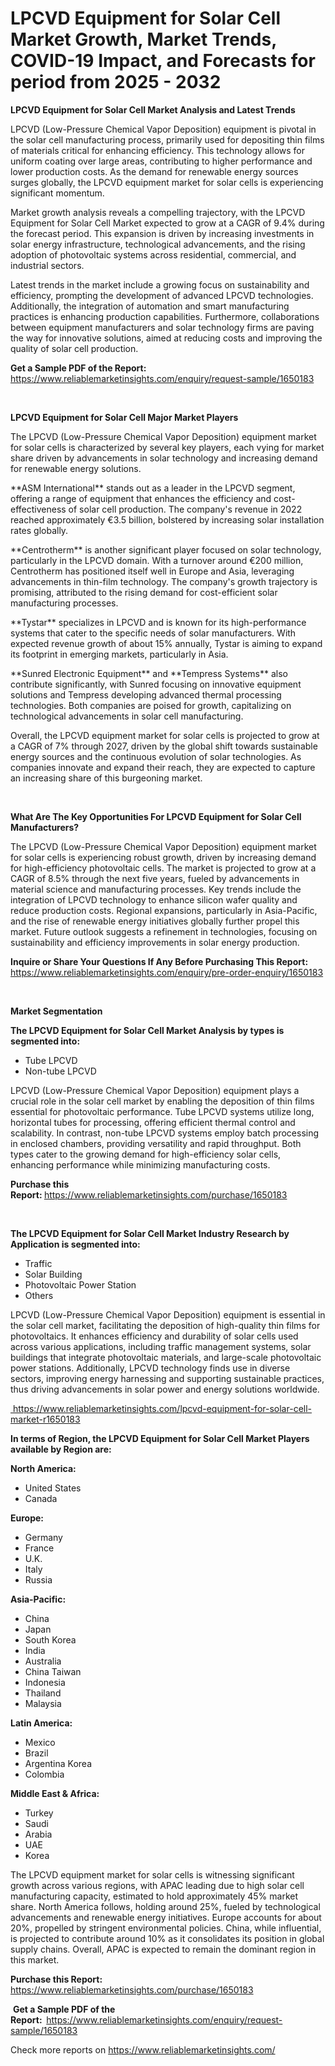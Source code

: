 <p><h1>LPCVD Equipment for Solar Cell Market Growth, Market Trends, COVID-19 Impact, and Forecasts for period from 2025 - 2032</h1></p><p><strong>LPCVD Equipment for Solar Cell Market Analysis and Latest Trends</strong></p>
<p><p>LPCVD (Low-Pressure Chemical Vapor Deposition) equipment is pivotal in the solar cell manufacturing process, primarily used for depositing thin films of materials critical for enhancing efficiency. This technology allows for uniform coating over large areas, contributing to higher performance and lower production costs. As the demand for renewable energy sources surges globally, the LPCVD equipment market for solar cells is experiencing significant momentum.</p><p>Market growth analysis reveals a compelling trajectory, with the LPCVD Equipment for Solar Cell Market expected to grow at a CAGR of 9.4% during the forecast period. This expansion is driven by increasing investments in solar energy infrastructure, technological advancements, and the rising adoption of photovoltaic systems across residential, commercial, and industrial sectors. </p><p>Latest trends in the market include a growing focus on sustainability and efficiency, prompting the development of advanced LPCVD technologies. Additionally, the integration of automation and smart manufacturing practices is enhancing production capabilities. Furthermore, collaborations between equipment manufacturers and solar technology firms are paving the way for innovative solutions, aimed at reducing costs and improving the quality of solar cell production.</p></p>
<p><strong>Get a Sample PDF of the Report:&nbsp;</strong> <a href="https://www.reliablemarketinsights.com/enquiry/request-sample/1650183?utm_campaign=2514&utm_medium=2&utm_source=Github&utm_content=ia&utm_term=23032025&utm_id=lpcvd-equipment-for-solar-cell">https://www.reliablemarketinsights.com/enquiry/request-sample/1650183</a></p>
<p>&nbsp;</p>
<p><strong>LPCVD Equipment for Solar Cell Major Market Players</strong></p>
<p><p>The LPCVD (Low-Pressure Chemical Vapor Deposition) equipment market for solar cells is characterized by several key players, each vying for market share driven by advancements in solar technology and increasing demand for renewable energy solutions.</p><p>**ASM International** stands out as a leader in the LPCVD segment, offering a range of equipment that enhances the efficiency and cost-effectiveness of solar cell production. The company's revenue in 2022 reached approximately €3.5 billion, bolstered by increasing solar installation rates globally.</p><p>**Centrotherm** is another significant player focused on solar technology, particularly in the LPCVD domain. With a turnover around €200 million, Centrotherm has positioned itself well in Europe and Asia, leveraging advancements in thin-film technology. The company's growth trajectory is promising, attributed to the rising demand for cost-efficient solar manufacturing processes.</p><p>**Tystar** specializes in LPCVD and is known for its high-performance systems that cater to the specific needs of solar manufacturers. With expected revenue growth of about 15% annually, Tystar is aiming to expand its footprint in emerging markets, particularly in Asia.</p><p>**Sunred Electronic Equipment** and **Tempress Systems** also contribute significantly, with Sunred focusing on innovative equipment solutions and Tempress developing advanced thermal processing technologies. Both companies are poised for growth, capitalizing on technological advancements in solar cell manufacturing.</p><p>Overall, the LPCVD equipment market for solar cells is projected to grow at a CAGR of 7% through 2027, driven by the global shift towards sustainable energy sources and the continuous evolution of solar technologies. As companies innovate and expand their reach, they are expected to capture an increasing share of this burgeoning market.</p></p>
<p>&nbsp;</p>
<p><strong>What Are The Key Opportunities For LPCVD Equipment for Solar Cell Manufacturers?</strong></p>
<p><p>The LPCVD (Low-Pressure Chemical Vapor Deposition) equipment market for solar cells is experiencing robust growth, driven by increasing demand for high-efficiency photovoltaic cells. The market is projected to grow at a CAGR of 8.5% through the next five years, fueled by advancements in material science and manufacturing processes. Key trends include the integration of LPCVD technology to enhance silicon wafer quality and reduce production costs. Regional expansions, particularly in Asia-Pacific, and the rise of renewable energy initiatives globally further propel this market. Future outlook suggests a refinement in technologies, focusing on sustainability and efficiency improvements in solar energy production.</p></p>
<p><strong>Inquire or Share Your Questions If Any Before Purchasing This Report:</strong> <a href="https://www.reliablemarketinsights.com/enquiry/pre-order-enquiry/1650183?utm_campaign=2514&utm_medium=2&utm_source=Github&utm_content=ia&utm_term=23032025&utm_id=lpcvd-equipment-for-solar-cell">https://www.reliablemarketinsights.com/enquiry/pre-order-enquiry/1650183</a></p>
<p>&nbsp;</p>
<p><strong>Market Segmentation</strong></p>
<p><strong>The LPCVD Equipment for Solar Cell Market Analysis by types is segmented into:</strong></p>
<p><ul><li>Tube LPCVD</li><li>Non-tube LPCVD</li></ul></p>
<p><p>LPCVD (Low-Pressure Chemical Vapor Deposition) equipment plays a crucial role in the solar cell market by enabling the deposition of thin films essential for photovoltaic performance. Tube LPCVD systems utilize long, horizontal tubes for processing, offering efficient thermal control and scalability. In contrast, non-tube LPCVD systems employ batch processing in enclosed chambers, providing versatility and rapid throughput. Both types cater to the growing demand for high-efficiency solar cells, enhancing performance while minimizing manufacturing costs.</p></p>
<p><strong>Purchase this Report:&nbsp;</strong><a href="https://www.reliablemarketinsights.com/purchase/1650183?utm_campaign=2514&utm_medium=2&utm_source=Github&utm_content=ia&utm_term=23032025&utm_id=lpcvd-equipment-for-solar-cell">https://www.reliablemarketinsights.com/purchase/1650183</a></p>
<p>&nbsp;</p>
<p><strong>The LPCVD Equipment for Solar Cell Market Industry Research by Application is segmented into:</strong></p>
<p><ul><li>Traffic</li><li>Solar Building</li><li>Photovoltaic Power Station</li><li>Others</li></ul></p>
<p><p>LPCVD (Low-Pressure Chemical Vapor Deposition) equipment is essential in the solar cell market, facilitating the deposition of high-quality thin films for photovoltaics. It enhances efficiency and durability of solar cells used across various applications, including traffic management systems, solar buildings that integrate photovoltaic materials, and large-scale photovoltaic power stations. Additionally, LPCVD technology finds use in diverse sectors, improving energy harnessing and supporting sustainable practices, thus driving advancements in solar power and energy solutions worldwide.</p></p>
<p><a href="https://www.reliablemarketinsights.com/lpcvd-equipment-for-solar-cell-market-r1650183?utm_campaign=2514&utm_medium=2&utm_source=Github&utm_content=ia&utm_term=23032025&utm_id=lpcvd-equipment-for-solar-cell">&nbsp;https://www.reliablemarketinsights.com/lpcvd-equipment-for-solar-cell-market-r1650183</a></p>
<p><strong>In terms of Region, the LPCVD Equipment for Solar Cell Market Players available by Region are:</strong></p>
<p>
    <p> <strong> North America: </strong>
        <ul>
            <li>United States</li>
            <li>Canada</li>
        </ul>
        </p> 
    <p> <strong> Europe: </strong>
        <ul>
            <li>Germany</li>
            <li>France</li>
            <li>U.K.</li>
            <li>Italy</li>
            <li>Russia</li>
        </ul>
        </p> 
    <p> <strong> Asia-Pacific: </strong>
        <ul>
            <li>China</li>
            <li>Japan</li>
            <li>South Korea</li>
            <li>India</li>
            <li>Australia</li>
            <li>China Taiwan</li>
            <li>Indonesia</li>
            <li>Thailand</li>
            <li>Malaysia</li>
        </ul>
        </p> 
    <p> <strong> Latin America: </strong>
        <ul>
            <li>Mexico</li>
            <li>Brazil</li>
            <li>Argentina Korea</li>
            <li>Colombia</li>
        </ul>
        </p> 
    <p> <strong> Middle East & Africa: </strong>
        <ul>
            <li>Turkey</li>
            <li>Saudi</li>
            <li>Arabia</li>
            <li>UAE</li>
            <li>Korea</li>
        </ul>
    </p>
    </p>
<p><p>The LPCVD equipment market for solar cells is witnessing significant growth across various regions, with APAC leading due to high solar cell manufacturing capacity, estimated to hold approximately 45% market share. North America follows, holding around 25%, fueled by technological advancements and renewable energy initiatives. Europe accounts for about 20%, propelled by stringent environmental policies. China, while influential, is projected to contribute around 10% as it consolidates its position in global supply chains. Overall, APAC is expected to remain the dominant region in this market.</p></p>
<p><strong>Purchase this Report: </strong><a href="https://www.reliablemarketinsights.com/purchase/1650183?utm_campaign=2514&utm_medium=2&utm_source=Github&utm_content=ia&utm_term=23032025&utm_id=lpcvd-equipment-for-solar-cell">https://www.reliablemarketinsights.com/purchase/1650183</a></p>
<p>&nbsp;<strong>Get a Sample PDF of the Report:&nbsp;&nbsp;</strong><a href="https://www.reliablemarketinsights.com/enquiry/request-sample/1650183?utm_campaign=2514&utm_medium=2&utm_source=Github&utm_content=ia&utm_term=23032025&utm_id=lpcvd-equipment-for-solar-cell">https://www.reliablemarketinsights.com/enquiry/request-sample/1650183</a></p>
<p><strong></strong></p>
<p>Check more reports on <a href="https://www.reliablemarketinsights.com/?utm_campaign=2514&utm_medium=2&utm_source=Github&utm_content=ia&utm_term=23032025&utm_id=lpcvd-equipment-for-solar-cell">https://www.reliablemarketinsights.com/</a></p>